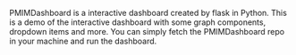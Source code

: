 PMIMDashboard is a interactive dashboard created by flask in Python. This is a demo of the interactive dashboard with some graph components, dropdown items and more. You can simply fetch the PMIMDashboard repo in your machine and run the dashboard.
